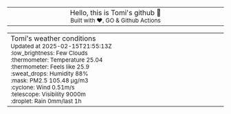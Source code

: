 
<div align="center">
<table>
<tbody>
<td align="center">
<img width="2000" height="0"><br>
Hello, this is Tomi's github 👋<br>
<sup>Built with ❤️, GO & Github Actions</sup><br>
<img width="2000" height="0">
</td>
</tbody>
</table>
</div>
<table>
<tbody>
<td align="left">
<img width="2000" height="0"><br>
Tomi's weather conditions<br>
<sup>Updated at 2025-02-15T21:55:13Z</sup><br>
<sup>:low_brightness: Few Clouds</sup><br>
<sup>:thermometer: Temperature 25.04 </sup><br>
<sup>:thermometer: Feels like 25.9</sup><br>
<sup>:sweat_drops: Humidity 88%</sup><br>
<sup>:mask: PM2.5 105.48 μg/m3</sup><br>
<sup>:cyclone: Wind 0.51m/s </sup><br>
<sup>:telescope: Visibility 9000m </sup><br>
<sup>:droplet: Rain 0mm/last 1h </sup><br>
<img width="2000" height="0">
</td>
<td align="left">
<img width="2000" height="0"><br>
<br>
<img width="2000" height="0">
</td>
</tbody>
</table>
</div>
    